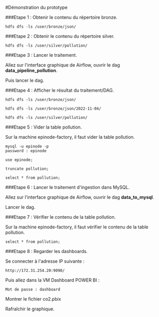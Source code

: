 #Démonstration du prototype 

###Etape 1 : Obtenir le contenu du répertoire bronze.

```
hdfs dfs -ls /user/bronze/json/
```

###Etape 2 : Obtenir le contenu du répertoire silver.

```
hdfs dfs -ls /user/silver/pollution/
```

###Etape 3 : Lancer le traitement.

Allez sur l'interface graphique de Airflow, ouvrir le dag **data_pipeline_pollution**.

Puis lancer le dag.

###Etape 4 : Afficher le résultat du traitement/DAG.

```
hdfs dfs -ls /user/bronze/json/
```

```
hdfs dfs -ls /user/bronze/json/2022-11-04/
```

```
hdfs dfs -ls /user/silver/pollution/
```

###Etape 5 : Vider la table pollution. 

Sur la machine epinode-factory, il faut vider la table pollution.

```
mysql -u epinode -p 
password : epinode

use epinode;

truncate pollution;

select * from pollution;
```

###Etape 6 : Lancer le traitement d'ingestion dans MySQL.

Allez sur l'interface graphique de Airflow, ouvrir le dag **data_to_mysql**.

Lancer le dag.

###Etape 7 : Vérifier le contenu de la table pollution.

Sur la machine epinode-factory, il faut vérifier le contenu de la table pollution.

```
select * from pollution;
```

###Etape 8 : Regarder les dashboards.

Se connecter à l'adresse IP suivante : 

```
http://172.31.254.20:9090/
```

Puis allez dans la VM Dashboard POWER BI :

```
Mot de passe : dashboard
```

Montrer le fichier co2.pbix

Rafraîchir le graphique.

